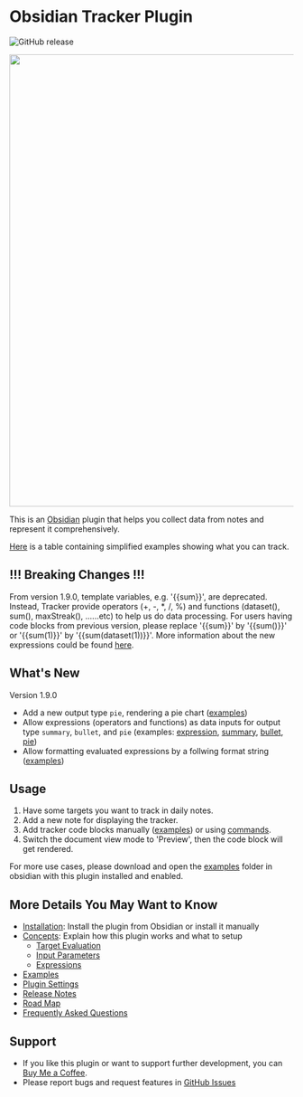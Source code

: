 # Obsidian Tracker Plugin

![GitHub release](https://img.shields.io/github/v/release/pyrochlore/obsidian-tracker)

<img src="https://raw.githubusercontent.com/pyrochlore/obsidian-tracker/master/docs/images/screenshot_v1.7.png" width="800">

This is an [Obsidian](https://obsidian.md/) plugin that helps you collect data from notes and represent it comprehensively.

[Here](https://github.com/pyrochlore/obsidian-tracker/blob/master/docs/Examples.md) is a table containing simplified examples showing what you can track.

## !!! Breaking Changes !!!

From version 1.9.0, template variables, e.g. '{{sum}}', are deprecated. Instead, Tracker provide operators (+, -, *, /, %) and functions (dataset(), sum(), maxStreak(), ......etc) to help us do data processing. For users having code blocks from previous version, please replace '{{sum}}' by '{{sum()}}' or '{{sum(1)}}' by '{{sum(dataset(1))}}'. More information about the new expressions could be found [here](https://github.com/pyrochlore/obsidian-tracker/blob/master/docs/Expressions.md).

## What's New

Version 1.9.0
- Add a new output type `pie`, rendering a pie chart ([examples](https://github.com/pyrochlore/obsidian-tracker/blob/master/examples/TestPieChart.md))
- Allow expressions (operators and functions) as data inputs for output type `summary`, `bullet`, and `pie` (examples: [expression](https://github.com/pyrochlore/obsidian-tracker/blob/master/examples/TestExpression.md), [summary](https://github.com/pyrochlore/obsidian-tracker/blob/master/examples/TestSummary.md), [bullet](https://github.com/pyrochlore/obsidian-tracker/blob/master/examples/TestBullet.md), [pie](https://github.com/pyrochlore/obsidian-tracker/blob/master/examples/TestPieChart.md))
- Allow formatting evaluated expressions by a follwing format string ([examples](https://github.com/pyrochlore/obsidian-tracker/blob/master/examples/TestExpression.md))

## Usage

1. Have some targets you want to track in daily notes.
2. Add a new note for displaying the tracker.
3. Add tracker code blocks manually ([examples](https://github.com/pyrochlore/obsidian-tracker/tree/master/examples)) or using [commands](https://github.com/pyrochlore/obsidian-tracker/blob/master/docs/Commands.md).
4. Switch the document view mode to 'Preview', then the code block will get rendered.

For more use cases, please download and open the [examples](https://github.com/pyrochlore/obsidian-tracker/tree/master/examples) folder in obsidian with this plugin installed and enabled.

## More Details You May Want to Know
- [Installation](https://github.com/pyrochlore/obsidian-tracker/blob/master/docs/Installation.md): Install the plugin from Obsidian or install it manually
- [Concepts](https://github.com/pyrochlore/obsidian-tracker/blob/master/docs/Concepts.md): Explain how this plugin works and what to setup
    - [Target Evaluation](https://github.com/pyrochlore/obsidian-tracker/blob/master/docs/TargetEvaluation.md)
    - [Input Parameters](https://github.com/pyrochlore/obsidian-tracker/blob/master/docs/InputParameters.md)
    - [Expressions](https://github.com/pyrochlore/obsidian-tracker/blob/master/docs/Expressions.md)
- [Examples](https://github.com/pyrochlore/obsidian-tracker/blob/master/docs/Examples.md)
- [Plugin Settings](https://github.com/pyrochlore/obsidian-tracker/blob/master/docs/Settings.md)
- [Release Notes](https://github.com/pyrochlore/obsidian-tracker/blob/master/docs/ReleaseNotes.md)
- [Road Map](https://github.com/pyrochlore/obsidian-tracker/blob/master/docs/RoadMap.md)
- [Frequently Asked Questions](https://github.com/pyrochlore/obsidian-tracker/blob/master/docs/Questions.md)

## Support
- If you like this plugin or want to support further development, you can [Buy Me a Coffee](https://www.buymeacoffee.com/pyrochlore).
- Please report bugs and request features in [GitHub Issues](https://github.com/pyrochlore/obsidian-tracker/issues)
